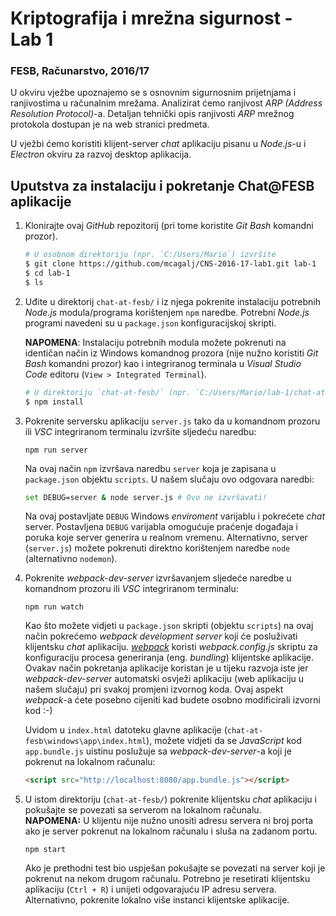 # **Kriptografija i mrežna sigurnost - Lab 1**  
### FESB, Računarstvo, 2016/17

U okviru vježbe upoznajemo se s osnovnim sigurnosnim prijetnjama i ranjivostima u računalnim mrežama. Analizirat ćemo ranjivost _ARP (Address Resolution Protocol)_-a. Detaljan tehnički opis ranjivosti _ARP_ mrežnog protokola dostupan je na web stranici predmeta.  

U vježbi ćemo koristiti klijent-server _chat_ aplikaciju pisanu u _Node.js_-u i _Electron_ okviru za razvoj desktop aplikacija. 

## Uputstva za instalaciju i pokretanje Chat@FESB aplikacije
1. Klonirajte ovaj _GitHub_ repozitorij (pri tome koristite _Git Bash_ komandni prozor).  
    ```Bash
    # U osobnom direktoriju (npr. `C:/Users/Mario`) izvršite
    $ git clone https://github.com/mcagalj/CNS-2016-17-lab1.git lab-1  
    $ cd lab-1
    $ ls
   ```
 
2. Uđite u direktorij `chat-at-fesb/` i iz njega pokrenite instalaciju potrebnih _Node.js_ modula/programa korištenjem `npm` naredbe. Potrebni _Node.js_ programi navedeni su u `package.json` konfiguracijskoj skripti.  

    **NAPOMENA**: Instalaciju potrebnih modula možete pokrenuti na identičan način iz Windows komandnog prozora (nije nužno koristiti _Git Bash_ komandni prozor) kao i integriranog terminala u _Visual Studio Code_ editoru (`View > Integrated Terminal`).
    ```Bash
    # U direktoriju `chat-at-fesb/` (npr. `C:/Users/Mario/lab-1/chat-at-fesb`) izvršite
    $ npm install
    ```

3. Pokrenite serversku aplikaciju `server.js` tako da u komandnom prozoru ili _VSC_ integriranom terminalu izvršite sljedeću naredbu:
    ```
    npm run server
    ```
    Na ovaj način `npm` izvršava naredbu `server` koja je zapisana u `package.json` objektu `scripts`. U našem slučaju ovo odgovara naredbi: 
    ```Bash    
    set DEBUG=server & node server.js # Ovo ne izvršavati!
    ```
    Na ovaj postavljate `DEBUG` Windows _enviroment_ varijablu i pokrećete _chat_ server. Postavljena `DEBUG` varijabla omogućuje praćenje događaja i poruka koje server generira u realnom vremenu. Alternativno, server (`server.js`) možete pokrenuti direktno korištenjem naredbe `node` (alternativno `nodemon`).

4. Pokrenite _webpack-dev-server_ izvršavanjem sljedeće naredbe u komandnom prozoru ili _VSC_ integriranom terminalu:
    ```
    npm run watch
    ```
    Kao što možete vidjeti u `package.json` skripti (objektu `scripts`) na ovaj način pokrećemo _webpack development server_ koji će posluživati klijentsku _chat_ aplikaciju. [_webpack_](https://webpack.js.org) koristi _webpack.config.js_ skriptu za konfiguraciju procesa generiranja (eng. _bundling_) klijentske aplikacije. Ovakav način pokretanja aplikacije koristan je u tijeku razvoja iste jer _webpack-dev-server_ automatski osvježi aplikaciju (web aplikaciju u našem slučaju) pri svakoj promjeni izvornog koda. Ovaj aspekt _webpack_-a ćete posebno cijeniti kad budete osobno modificirali izvorni kod :-)

    Uvidom u `index.html` datoteku glavne aplikacije (`chat-at-fesb\windows\app\index.html`), možete vidjeti da se _JavaScript_ kod `app.bundle.js` uistinu poslužuje sa _webpack-dev-server_-a koji je pokrenut na lokalnom računalu:
    ```html 
    <script src="http://localhost:8080/app.bundle.js"></script>
    ```

5. U istom direktoriju (`chat-at-fesb/`) pokrenite klijentsku _chat_ aplikaciju i pokušajte se povezati sa serverom na lokalnom računalu.  
**NAPOMENA:** U klijentu nije nužno unositi adresu servera ni broj porta ako je server pokrenut na lokalnom računalu i sluša na zadanom portu.
    ```
    npm start
    ```
    Ako je prethodni test bio uspješan pokušajte se povezati na server koji je pokrenut na nekom drugom računalu. Potrebno je resetirati klijentsku aplikaciju (`Ctrl + R`) i unijeti odgovarajuću IP adresu servera. Alternativno, pokrenite lokalno više instanci klijentske aplikacije.